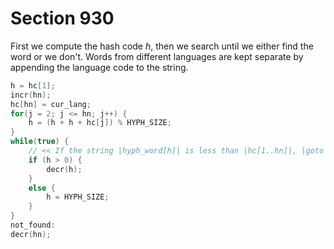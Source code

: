 # Section 930

First we compute the hash code *h*, then we search until we either find the word or we don't.
Words from different languages are kept separate by appending the language code to the string.

```c << Look for the word |hc[1..hn]| in the exception table, and |goto found| (with |hyf| containing the hyphens) if an entry is found >>=
h = hc[1];
incr(hn);
hc[hn] = cur_lang;
for(j = 2; j <= hn; j++) {
    h = (h + h + hc[j]) % HYPH_SIZE;
}
while(true) {
    // << If the string |hyph_word[h]| is less than |hc[1..hn]|, |goto not_found|; but if the two strings are equal, set |hyf| to the hyphen positions and |goto found| >>
    if (h > 0) {
        decr(h);
    }
    else {
        h = HYPH_SIZE;
    }
}
not_found:
decr(hn);
```
